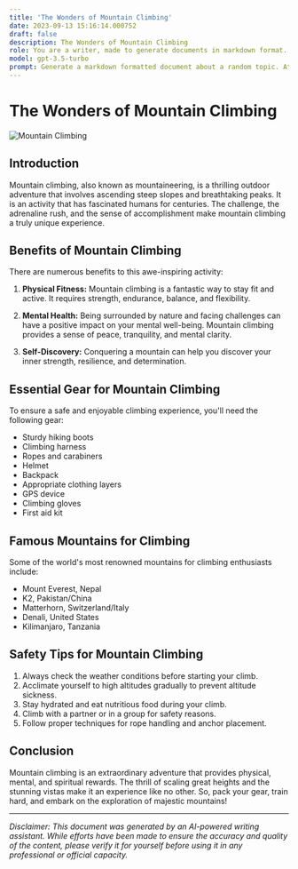 ```yaml
---
title: 'The Wonders of Mountain Climbing'
date: 2023-09-13 15:16:14.000752
draft: false
description: The Wonders of Mountain Climbing
role: You are a writer, made to generate documents in markdown format. It is very important that all of the documents you generate are in valid markdown format.
model: gpt-3.5-turbo
prompt: Generate a markdown formatted document about a random topic. At the bottom, include a disclaimer explaining that the document was generated by you. The first line of the document should be the title. Make sure that the entire document is in proper markdown format, using a mix of various tags to make the document visually appealing.
---
```


# The Wonders of Mountain Climbing

![Mountain Climbing](https://www.example.com/mountain.jpg)

## Introduction

Mountain climbing, also known as mountaineering, is a thrilling outdoor adventure that involves ascending steep slopes and breathtaking peaks. It is an activity that has fascinated humans for centuries. The challenge, the adrenaline rush, and the sense of accomplishment make mountain climbing a truly unique experience.

## Benefits of Mountain Climbing

There are numerous benefits to this awe-inspiring activity:

1. **Physical Fitness:** Mountain climbing is a fantastic way to stay fit and active. It requires strength, endurance, balance, and flexibility.

2. **Mental Health:** Being surrounded by nature and facing challenges can have a positive impact on your mental well-being. Mountain climbing provides a sense of peace, tranquility, and mental clarity.

3. **Self-Discovery:** Conquering a mountain can help you discover your inner strength, resilience, and determination.

## Essential Gear for Mountain Climbing

To ensure a safe and enjoyable climbing experience, you'll need the following gear:

- Sturdy hiking boots
- Climbing harness
- Ropes and carabiners
- Helmet
- Backpack
- Appropriate clothing layers
- GPS device
- Climbing gloves
- First aid kit

## Famous Mountains for Climbing

Some of the world's most renowned mountains for climbing enthusiasts include:

- Mount Everest, Nepal
- K2, Pakistan/China
- Matterhorn, Switzerland/Italy
- Denali, United States
- Kilimanjaro, Tanzania

## Safety Tips for Mountain Climbing

1. Always check the weather conditions before starting your climb.
2. Acclimate yourself to high altitudes gradually to prevent altitude sickness.
3. Stay hydrated and eat nutritious food during your climb.
4. Climb with a partner or in a group for safety reasons.
5. Follow proper techniques for rope handling and anchor placement.

## Conclusion

Mountain climbing is an extraordinary adventure that provides physical, mental, and spiritual rewards. The thrill of scaling great heights and the stunning vistas make it an experience like no other. So, pack your gear, train hard, and embark on the exploration of majestic mountains!

---

*Disclaimer: This document was generated by an AI-powered writing assistant. While efforts have been made to ensure the accuracy and quality of the content, please verify it for yourself before using it in any professional or official capacity.*